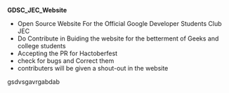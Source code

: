  **GDSC_JEC_Website**
 - Open Source Website For the Official Google Developer Students Club JEC
 - Do Contribute in Buiding the website for the betterment of Geeks and college students 
 - Accepting the PR for Hactoberfest 
 - check for bugs and Correct them
 - contributers will be given a shout-out in the website
 
 gsdvsgavrgabdab
